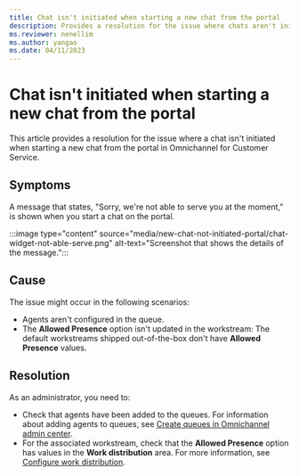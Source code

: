 ```yaml
---
title: Chat isn't initiated when starting a new chat from the portal
description: Provides a resolution for the issue where chats aren't initiated when starting a new chat from the portal in Omnichannel for Customer Service.
ms.reviewer: nenellim
ms.author: yangao
ms.date: 04/11/2023
---
```

# Chat isn't initiated when starting a new chat from the portal

This article provides a resolution for the issue where a chat isn't initiated when starting a new chat from the portal in Omnichannel for Customer Service.

## Symptoms

A message that states, "Sorry, we're not able to serve you at the moment," is shown when you start a chat on the portal.

:::image type="content" source="media/new-chat-not-initiated-portal/chat-widget-not-able-serve.png" alt-text="Screenshot that shows the details of the message.":::

## Cause

The issue might occur in the following scenarios:

- Agents aren't configured in the queue.
- The **Allowed Presence** option isn't updated in the workstream: The default workstreams shipped out-of-the-box don't have **Allowed Presence** values.

## Resolution

As an administrator, you need to:

- Check that agents have been added to the queues. For information about adding agents to queues, see [Create queues in Omnichannel admin center](/dynamics365/customer-service/queues-omnichannel?tabs=customerserviceadmincenter#create-a-queue-for-unified-routing).
- For the associated workstream, check that the **Allowed Presence** option has values in the **Work distribution** area. For more information, see [Configure work distribution](/dynamics365/customer-service/create-workstreams#configure-work-distribution).
